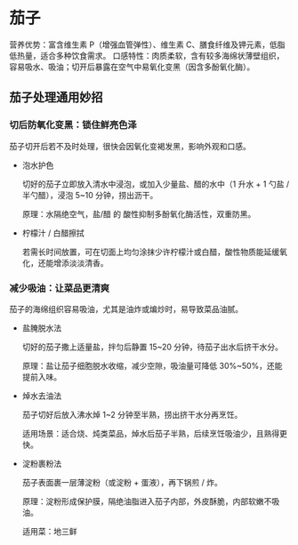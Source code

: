 # 茄子

营养优势：富含维生素 P（增强血管弹性）、维生素 C、膳食纤维及钾元素，低脂低热量，适合多种饮食需求。
口感特性：肉质柔软，含有较多海绵状薄壁组织，容易吸水、吸油；切开后暴露在空气中易氧化变黑（因含多酚氧化酶）。

## 茄子处理通用妙招

### 切后防氧化变黑：锁住鲜亮色泽

茄子切开后若不及时处理，很快会因氧化变褐发黑，影响外观和口感。

- 泡水护色

    切好的茄子立即放入清水中浸泡，或加入少量盐、醋的水中（1 升水 + 1 勺盐 / 半勺醋），浸泡 5~10 分钟，捞出沥干。

    原理：水隔绝空气，盐/醋 的 酸性抑制多酚氧化酶活性，双重防黑。


- 柠檬汁 / 白醋擦拭

    若需长时间放置，可在切面上均匀涂抹少许柠檬汁或白醋，酸性物质能延缓氧化，还能增添淡淡清香。

### 减少吸油：让菜品更清爽

茄子的海绵组织容易吸油，尤其是油炸或煸炒时，易导致菜品油腻。

- 盐腌脱水法

    切好的茄子撒上适量盐，拌匀后静置 15~20 分钟，待茄子出水后挤干水分。

    原理：盐让茄子细胞脱水收缩，减少空隙，吸油量可降低 30%~50%，还能提前入味。

- 焯水去油法

    茄子切好后放入沸水焯 1~2 分钟至半熟，捞出挤干水分再烹饪。

    适用场景：适合烧、炖类菜品，焯水后茄子半熟，后续烹饪吸油少，且熟得更快。

- 淀粉裹粉法

    茄子表面裹一层薄淀粉（或淀粉 + 蛋液），再下锅煎 / 炸。

    原理：淀粉形成保护膜，隔绝油脂进入茄子内部，外皮酥脆，内部软嫩不吸油。

    适用菜：地三鲜